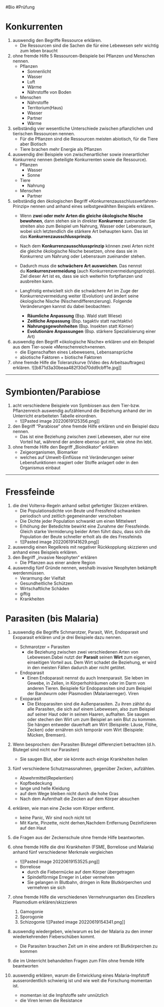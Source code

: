  #Bio #Prüfung 

# Konkurrenten
1. auswendig den Begriffe Ressource erklären.
	- Die Ressourcen sind die Sachen die für eine Lebewesen sehr wichtig zum leben braucht
2. ohne fremde Hilfe 5 Ressourcen-Beispiele bei Pflanzen und Menschen nennen.
	- Pflanzen
		- Sonnenlicht
		- Wasser
		- Luft
		- Wärme
		- Nährstoffe von Boden
	- Menschen
		- Nährstoffe
		- Territorium(Haus)
		- Wasser
		- Partner
		- Wärme
3. selbständig vier wesentliche Unterschiede zwischen pflanzlichen und tierischen Ressourcen nennen.
	- Für die Pflanzen sind die Ressourcen meisten abiotisch, für die Tiere aber Biotisch
	- Tiere brachen mehr Energie als Pflanzen
4. auswendig drei Beispiele von zwischenartlicher sowie innerartlicher Konkurrenz nennen (beteiligte Konkurrenten sowie die Ressource).
	- Pflanzen
		- Wasser
		- Sonne
	- Tiere
		- Nahrung
	- Menschen
		- Partner
5. selbständig den ökologischen Begriff «Konkurrenzausschlussverfahren-Prinzip» nennen und anhand eines selbstgewählten Beispiels erklären.
	- Wenn **zwei oder mehr Arten die gleiche ökologische Nische bewohnen**, dann stehen sie in direkter **Konkurrenz** zueinander. Sie streiten also zum Beispiel um Nahrung, Wasser oder Lebensraum, wobei sich letztendlich die stärkere Art behaupten kann. Das ist das **Konkurrenzausschlussprinzip**.
	- Nach dem **Konkurrenzausschlussprinzip** können zwei Arten nicht die gleiche ökologische Nische besetzen, ohne dass sie in Konkurrenz um Nahrung oder Lebensraum zueinander stehen. 

	- Dadurch muss die **schwächere Art ausweichen**. Das nennst du **Konkurrenzvermeidung** (auch Konkurrenzvermeidungsprinzip). Ziel dieser Art ist es, dass sie sich weiterhin fortpflanzen und ausbreiten kann.

	- Langfristig entwickelt sich die schwächere Art im Zuge der Konkurrenzvermeidung weiter (Evolution) und ändert seine ökologische Nische (Nischendifferenzierung). Folgende Veränderungen kannst du dabei beobachten: 

		-   **Räumliche Anpassung** (Bsp. Wald statt Wiese)
		-   **Zeitliche Anpassung** (Bsp. tagaktiv statt nachtaktiv)
		-   **Nahrungsgewohnheiten** (Bsp. Insekten statt Körner)
		-   **Evolutionäre Anpassungen** (Bsp. stärkere Spezialisierung einer Art)
6. auswendig den Begriff «ökologische Nische» erklären und ein Beispiel aus dem Tier-sowie «Menschenreich»nennen.
	- die Eigenschaften eines Lebewesens, Lebensansprüche
	- abiotische Faktoren + biotische Faktoren
7. ohne fremde Hilfe die Toleranzkurve (Video des Arbeitsauftrages) erklären.
	![[b871d3a30beaa482f30d70dd9cbff1e.jpg]]
---
# Symbionten/Parabiose
1. acht verschiedene Beispiele von Symbiosen aus dem Tier-bzw. Pflanzenreich auswendig aufzählenund die Beziehung anhand der im Unterricht erarbeiteten Tabelle einordnen. 
	- ![[Pasted image 20220619125356.png]]
2. den Begriff “Parabiose“ ohne fremde Hilfe erklären und ein Beispiel dazu nennen.
	- Das ist eine Beziehung zwischen zwei Lebewesen, aber nur eine Vorteil hat, während der andere ebenso gut mit, wie ohne ihn lebt.
3. ohne fremde Hilfe den Begriff „Bioindikator“ erklären
	- Zeigeorganismen, Biomarker
	- welches auf Umwelt-Einflüsse mit Veränderungen seiner Lebensfunktionen reagiert oder Stoffe anlagert oder in den Organismus einbaut
---
# Fressfeinde
1. die drei Volterra-Regeln anhand selbst gefertigter Skizzen erklären.
	- Die Populationsdichte von Beute und Fressfeind schwanken periodisch und zeitlich gegeneinander verschoben
	- Die Dichte jeder Population schwankt um einen Mittelwert
	- Erhöhung der Betedichte bewirkt eine Zunahme der Fressfeinde. Gleich starke Vermiderung beider Arten führt dazu, dass sich die Population der Beute schneller erholt als die des Fressfeinds
	- ![[Pasted image 20220619141629.png]]
2. auswendig einen Regelkreis mit negativer Rückkopplung skizzieren und anhand eines Beispiels erklären.
2. den Begriff „invasive Neophyten“ erklären
	- Die Pflanzen aus einer andere Region
3. auswendig fünf Gründe nennen, weshalb invasive Neophyten bekämpft werdenmüssen.
	- Verarmung der Vielfalt
	- Gesundheitliche Schützen
	- Wirtschaftliche Schäden
	- giftig
	- Krankheiten

# Parasiten (bis Malaria)
1. auswendig die Begriffe Schmarotzer, Parasit, Wirt, Endoparasit und Exoparasit erklären und je drei Beispiele dazu nennen. 
	- Schmarotzer = Parasiten
		- die Beziehung zwischen zwei verschiedenen Arten von Lebewesen.Dabei nutzt der **Parasit** seinen **Wirt** zum eigenen, einseitigen Vorteil aus. Dem Wirt schadet die Beziehung, er wird in den meisten Fällen dadurch aber nicht getötet.
	- Endoparasit
		- Einen Endoparasit nennst du auch Innenparasit. Sie leben im Gewebe, in Zellen, in Körperhohlräumen oder im Darm von anderen Tieren. Beispiele für Endoparasiten sind zum Beispiel der Bandwurm oder Plasmodien (Malariaerreger). Viren
	- Exoparasit
		- Die Ektoparasiten sind die Außenparasiten. Zu ihren zählst du alle Parasiten, die sich auf einem Lebewesen, also zum Beispiel auf seiner Haut oder in seinen Haaren, aufhalten. Sie saugen oder stechen den Wirt um zum Beispiel an sein Blut zu kommen. Sie hängen entweder dauerhaft am Wirt (Beispiele: Läuse, Flöhe, Zecken) oder ernähren sich temporär vom Wirt (Beispiele: Mücken, Bremsen).
2. Wenn besprochen: den Parasiten Blutegel differenziert betrachten (d.h. Blutegel sind nicht nur Parasiten)
	- Sie saugen Blut, aber sie könnte auch einige Krankheiten heilen
3. fünf verschiedene Schutzmassnahmen, gegenüber Zecken, aufzählen.
	- Abwehrmittel(Repelentien)
	- Kopfbedeckung
	- lange und helle Kleidung
	- auf dem Wege bleiben nicht durch die hohe Gras 
	- Nach dem Aufenthalt die Zecken auf dem Körper absuchen
4. erklären, wie man eine Zecke vom Körper entfernt.
	- keine Panic, Wir sind noch nicht tot
	- Mit Karte, Pinzette, nicht derhen,Nachdem Entfernung Dezinfizieren auf den Haut
5. die Fragen aus der Zeckenschule ohne fremde Hilfe beantworten.
6. ohne fremde Hilfe die drei Krankheiten (FSME, Borreliose und Malaria) anhand fünf verschiedener Merkmale vergleichen
	- ![[Pasted image 20220619153525.png]]
	- Borreliose
		- durch die Fiebermücke auf dem Körper übergetragen
		- Spindelförmige Erreger in Leber vermehren
		- Sie gelangen in Blutbahn, dringen in Rote Blutkörperchen und vermehren sie sich
1. ohne fremde Hilfe die verschiedenen Vermehrungsarten des Einzellers Plasmodium erklären/skizzieren
	1. Gamogonie
	2. Sporogonie
	3. Schizogonie
	 ![[Pasted image 20220619154341.png]]
2. auswendig wiedergeben, wie/warum es bei der Malaria zu den immer wiederkehrenden Fieberschüben kommt.
	- Die Parasiten brauchen Zeit um in eine andere rot Blutkörperchen zu kommen

3. die im Unterricht behandelten Fragen zum Film ohne fremde Hilfe beantworten
4. auswendig erklären, warum die Entwicklung eines Malaria-Impfstoff ausserordentlich schwierig ist und wie weit die Forschung momentan ist.
	- momentan ist die Impfstoffe sehr unnützlich
	- die Viren lernen die Resistance